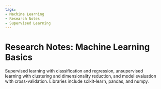 ```yaml
---
tags:
- Machine Learning
- Research Notes
- Supervised Learning
---
```


# Research Notes: Machine Learning Basics

Supervised learning with classification and regression, unsupervised learning with clustering and dimensionality reduction, and model evaluation with cross-validation. Libraries include scikit-learn, pandas, and numpy.
